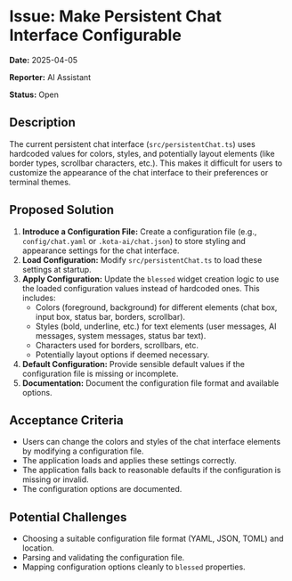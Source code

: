 # Issue: Make Persistent Chat Interface Configurable

**Date:** 2025-04-05

**Reporter:** AI Assistant

**Status:** Open

## Description

The current persistent chat interface (`src/persistentChat.ts`) uses hardcoded values for colors, styles, and potentially layout elements (like border types, scrollbar characters, etc.). This makes it difficult for users to customize the appearance of the chat interface to their preferences or terminal themes.

## Proposed Solution

1.  **Introduce a Configuration File:** Create a configuration file (e.g., `config/chat.yaml` or `.kota-ai/chat.json`) to store styling and appearance settings for the chat interface.
2.  **Load Configuration:** Modify `src/persistentChat.ts` to load these settings at startup.
3.  **Apply Configuration:** Update the `blessed` widget creation logic to use the loaded configuration values instead of hardcoded ones. This includes:
    *   Colors (foreground, background) for different elements (chat box, input box, status bar, borders, scrollbar).
    *   Styles (bold, underline, etc.) for text elements (user messages, AI messages, system messages, status bar text).
    *   Characters used for borders, scrollbars, etc.
    *   Potentially layout options if deemed necessary.
4.  **Default Configuration:** Provide sensible default values if the configuration file is missing or incomplete.
5.  **Documentation:** Document the configuration file format and available options.

## Acceptance Criteria

*   Users can change the colors and styles of the chat interface elements by modifying a configuration file.
*   The application loads and applies these settings correctly.
*   The application falls back to reasonable defaults if the configuration is missing or invalid.
*   The configuration options are documented.

## Potential Challenges

*   Choosing a suitable configuration file format (YAML, JSON, TOML) and location.
*   Parsing and validating the configuration file.
*   Mapping configuration options cleanly to `blessed` properties.
